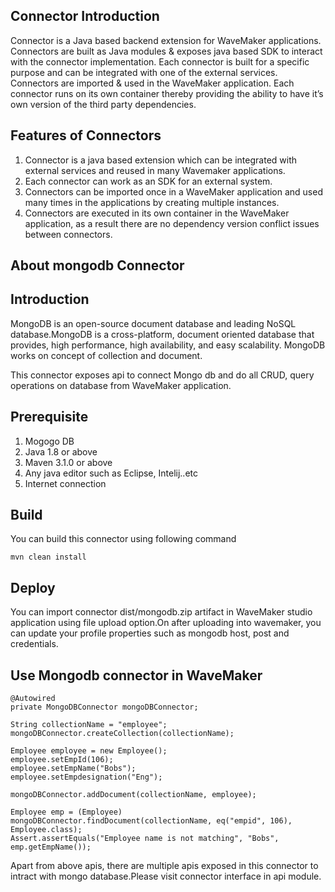 ## Connector  Introduction

Connector is a Java based backend extension for WaveMaker applications. Connectors are built as Java modules & exposes java based SDK to interact with the connector implementation.
Each connector is built for a specific purpose and can be integrated with one of the external services. Connectors are imported & used in the WaveMaker application. Each connector runs on its own container thereby providing the ability to have it’s own version of the third party dependencies.

## Features of Connectors

1. Connector is a java based extension which can be integrated with external services and reused in many Wavemaker applications.
1. Each connector can work as an SDK for an external system.
1. Connectors can be imported once in a WaveMaker application and used many times in the applications by creating multiple instances.
1. Connectors are executed in its own container in the WaveMaker application, as a result there are no dependency version conflict issues between connectors.

## About mongodb Connector

## Introduction
MongoDB is an open-source document database and leading NoSQL database.MongoDB is a cross-platform, document oriented database that provides, high performance, high availability, and easy scalability. MongoDB works on concept of collection and document.

This connector exposes api to connect Mongo db and do all CRUD, query operations on database from WaveMaker application.

## Prerequisite

1. Mogogo DB
1. Java 1.8 or above
1. Maven 3.1.0 or above
1. Any java editor such as Eclipse, Intelij..etc
1. Internet connection


## Build
You can build this connector using following command
```
mvn clean install
```

## Deploy
You can import connector dist/mongodb.zip artifact in WaveMaker studio application using file upload option.On after uploading into wavemaker, you can update your profile properties such as mongodb host, post and credentials.


## Use Mongodb connector in WaveMaker

```
@Autowired
private MongoDBConnector mongoDBConnector;

String collectionName = "employee";
mongoDBConnector.createCollection(collectionName);

Employee employee = new Employee();
employee.setEmpId(106);
employee.setEmpName("Bobs");
employee.setEmpdesignation("Eng");

mongoDBConnector.addDocument(collectionName, employee);

Employee emp = (Employee) mongoDBConnector.findDocument(collectionName, eq("empid", 106), Employee.class);
Assert.assertEquals("Employee name is not matching", "Bobs", emp.getEmpName());

```

Apart from above apis, there are multiple apis exposed in this connector to intract with mongo database.Please visit connector interface in api module.









